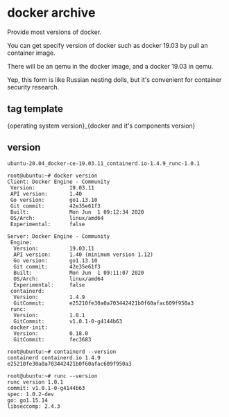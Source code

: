# docker archive

Provide most versions of docker. 

You can get specify version of docker such as docker 19.03 by pull an container image.

There will be an qemu in the docker image, and a docker 19.03 in qemu.

Yep, this form is like Russian nesting dolls, but it's convenient for container security research.

## tag template
{operating system version}_{docker and it's components version}

## version
`ubuntu-20.04_docker-ce-19.03.11_containerd.io-1.4.9_runc-1.0.1`


```
root@ubuntu:~# docker version
Client: Docker Engine - Community
 Version:           19.03.11
 API version:       1.40
 Go version:        go1.13.10
 Git commit:        42e35e61f3
 Built:             Mon Jun  1 09:12:34 2020
 OS/Arch:           linux/amd64
 Experimental:      false

Server: Docker Engine - Community
 Engine:
  Version:          19.03.11
  API version:      1.40 (minimum version 1.12)
  Go version:       go1.13.10
  Git commit:       42e35e61f3
  Built:            Mon Jun  1 09:11:07 2020
  OS/Arch:          linux/amd64
  Experimental:     false
 containerd:
  Version:          1.4.9
  GitCommit:        e25210fe30a0a703442421b0f60afac609f950a3
 runc:
  Version:          1.0.1
  GitCommit:        v1.0.1-0-g4144b63
 docker-init:
  Version:          0.18.0
  GitCommit:        fec3683
```

```
root@ubuntu:~# containerd --version
containerd containerd.io 1.4.9 e25210fe30a0a703442421b0f60afac609f950a3
```

```
root@ubuntu:~# runc --version
runc version 1.0.1
commit: v1.0.1-0-g4144b63
spec: 1.0.2-dev
go: go1.15.14
libseccomp: 2.4.3
```